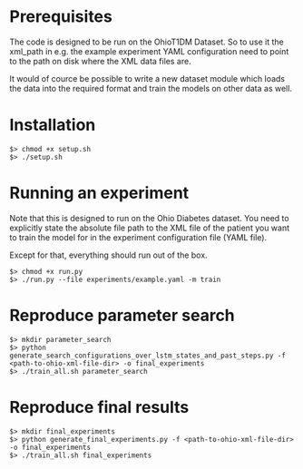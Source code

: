 # Prerequisites
The code is designed to be run on the OhioT1DM Dataset. So to use it the xml_path in e.g. the example experiment YAML configuration need to point to the path on disk where the XML data files are.

It would of cource be possible to write a new dataset module which loads the data into the required format and train the models on other data as well.

# Installation
    $> chmod +x setup.sh
    $> ./setup.sh

# Running an experiment
Note that this is designed to run on the Ohio Diabetes dataset. You need to
explicitly state the absolute file path to the XML file of the patient you want
to train the model for in the experiment configuration file (YAML file).

Except for that, everything should run out of the box.

    $> chmod +x run.py
    $> ./run.py --file experiments/example.yaml -m train

# Reproduce parameter search

    $> mkdir parameter_search
    $> python generate_search_configurations_over_lstm_states_and_past_steps.py -f <path-to-ohio-xml-file-dir> -o final_experiments
    $> ./train_all.sh parameter_search

# Reproduce final results

    $> mkdir final_experiments
    $> python generate_final_experiments.py -f <path-to-ohio-xml-file-dir> -o final_experiments
    $> ./train_all.sh final_experiments
